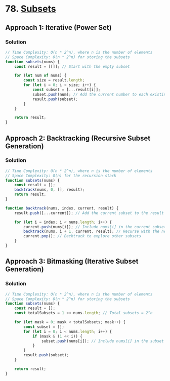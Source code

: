 # 78. [Subsets](https://leetcode.com/problems/subsets/)

## Approach 1: Iterative (Power Set)

### Solution
```javascript
// Time Complexity: O(n * 2^n), where n is the number of elements
// Space Complexity: O(n * 2^n) for storing the subsets
function subsets(nums) {
    const result = [[]]; // Start with the empty subset

    for (let num of nums) {
        const size = result.length;
        for (let i = 0; i < size; i++) {
            const subset = [...result[i]];
            subset.push(num); // Add the current number to each existing subset
            result.push(subset);
        }
    }

    return result;
}
```

## Approach 2: Backtracking (Recursive Subset Generation)

### Solution
```javascript
// Time Complexity: O(n * 2^n), where n is the number of elements
// Space Complexity: O(n) for the recursion stack
function subsets(nums) {
    const result = [];
    backtrack(nums, 0, [], result);
    return result;
}

function backtrack(nums, index, current, result) {
    result.push([...current]); // Add the current subset to the result

    for (let i = index; i < nums.length; i++) {
        current.push(nums[i]); // Include nums[i] in the current subset
        backtrack(nums, i + 1, current, result); // Recurse with the next index
        current.pop(); // Backtrack to explore other subsets
    }
}
```

## Approach 3: Bitmasking (Iterative Subset Generation)

### Solution
```javascript
// Time Complexity: O(n * 2^n), where n is the number of elements
// Space Complexity: O(n * 2^n) for storing the subsets
function subsets(nums) {
    const result = [];
    const totalSubsets = 1 << nums.length; // Total subsets = 2^n

    for (let mask = 0; mask < totalSubsets; mask++) {
        const subset = [];
        for (let i = 0; i < nums.length; i++) {
            if (mask & (1 << i)) {
                subset.push(nums[i]); // Include nums[i] in the subset
            }
        }
        result.push(subset);
    }

    return result;
}
```

